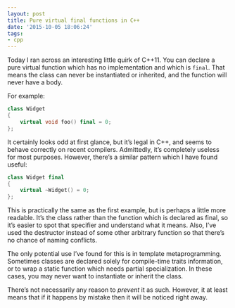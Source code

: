 ```yaml
---
layout: post
title: Pure virtual final functions in C++
date: '2015-10-05 18:06:24'
tags:
- cpp
---
```


Today I ran across an interesting little quirk of C++11. You can declare a pure virtual function which has no implementation and which is `final`. That means the class can never be instantiated or inherited, and the function will never have a body.

For example:

```cpp
class Widget
{
    virtual void foo() final = 0;
};
```

It certainly looks odd at first glance, but it’s legal in C++, and seems to behave correctly on recent compilers. Admittedly, it’s completely useless for most purposes. However, there’s a similar pattern which I have found useful:

```cpp
class Widget final
{
    virtual ~Widget() = 0;
};
```

This is practically the same as the first example, but is perhaps a little more readable. It’s the class rather than the function which is declared as final, so it’s easier to spot that specifier and understand what it means. Also, I’ve used the destructor instead of some other arbitrary function so that there’s no chance of naming conflicts.

The only potential use I’ve found for this is in template metaprogramming. Sometimes classes are declared solely for compile-time traits information, or to wrap a static function which needs partial specialization. In these cases, you may never want to instantiate or inherit the class.

There’s not necessarily any reason to *prevent* it as such. However, it at least means that if it happens by mistake then it will be noticed right away.
